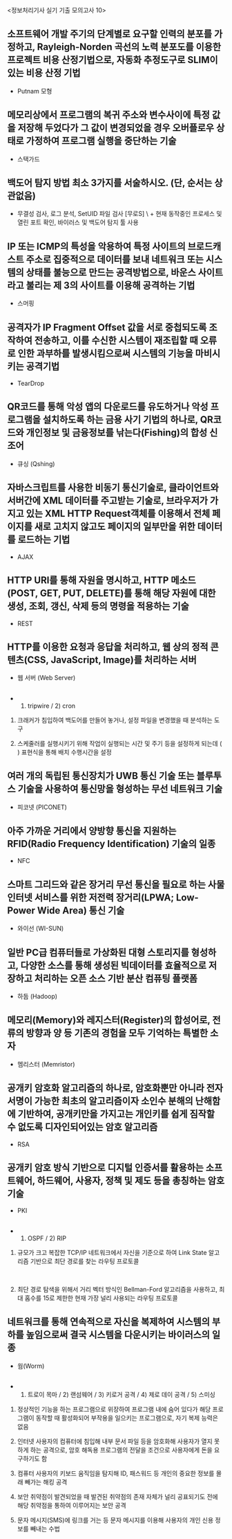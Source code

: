 <정보처리기사 실기 기출 모의고사 10>

## 소프트웨어 개발 주기의 단계별로 요구할 인력의 분포를 가정하고, Rayleigh-Norden 곡선의 노력 분포도를 이용한 프로젝트 비용 산정기법으로, 자동화 추정도구로 SLIM이 있는 비용 산정 기법

* Putnam 모형

## 메모리상에서 프로그램의 복귀 주소와 변수사이에 특정 값을 저장해 두었다가 그 값이 변경되었을 경우 오버플로우 상태로 가정하여 프로그램 실행을 중단하는 기술

* 스택가드

## 백도어 탐지 방법 최소 3가지를 서술하시오. (단, 순서는 상관없음)

* 무결성 검사, 로그 분석, SetUID 파일 검사 [무로S] \ + 현재 동작중인 프로세스 및 열린 포트 확인, 바이러스 및 백도어 탐지 툴 사용

## IP 또는 ICMP의 특성을 악용하여 특정 사이트의 브로드캐스트 주소로 집중적으로 데이터를 보내 네트워크 또는 시스템의 상태를 불능으로 만드는 공격방법으로, 바운스 사이트라고 불리는 제 3의 사이트를 이용해 공격하는 기법

* 스머핑

## 공격자가 IP Fragment Offset 값을 서로 중첩되도록 조작하여 전송하고, 이를 수신한 시스템이 재조립할 때 오류로 인한 과부하를 발생시킴으로써 시스템의 기능을 마비시키는 공격기법

* TearDrop

## QR코드를 통해 악성 앱의 다운로드를 유도하거나 악성 프로그램을 설치하도록 하는 금용 사기 기법의 하나로, QR코드와 개인정보 및 금융정보를 낚는다(Fishing)의 합성 신조어

* 큐싱 (Qshing)

## 자바스크립트를 사용한 비동기 통신기술로, 클라이언트와 서버간에 XML 데이터를 주고받는 기술로, 브라우저가 가지고 있는 XML HTTP Request객체를 이용해서 전체 페이지를 새로 고치지 않고도 페이지의 일부만을 위한 데이터를 로드하는 기법

* AJAX

## HTTP URI를 통해 자원을 명시하고, HTTP 메소드(POST, GET, PUT, DELETE)를 통해 해당 자원에 대한 생성, 조회, 갱신, 삭제 등의 명령을 적용하는 기술 

* REST

## HTTP를 이용한 요청과 응답을 처리하고, 웹 상의 정적 콘텐츠(CSS, JavaScript, Image)를 처리하는 서버 

* 웹 서버 (Web Server)

## 

* 1) tripwire / 2) cron

1) 크래커가 침입하여 백도어를 만들어 놓거나, 설정 파일을 변경했을 때 분석하는 도구

2) 스케줄러를 실행시키기 위해 작업이 실행되는 시간 및 주기 등을 설정하게 되는데 (          ) 표현식을 통해 배치 수행시간을 설정

## 여러 개의 독립된 통신장치가 UWB 통신 기술 또는 블루투스 기술을 사용하여 통신망을 형성하는 무선 네트워크 기술

* 피코넷 (PICONET)

## 아주 가까운 거리에서 양방향 통신을 지원하는 RFID(Radio Frequency Identification) 기술의 일종

* NFC

## 스마트 그리드와 같은 장거리 무선 통신을 필요로 하는 사물 인터넷 서비스를 위한 저전력 장거리(LPWA; Low-Power Wide Area) 통신 기술 

* 와이선 (WI-SUN)

## 일반 PC급 컴퓨터들로 가상화된 대형 스토리지를 형성하고, 다양한 소스를 통해 생성된 빅데이터를 효율적으로 저장하고 처리하는 오픈 소스 기반 분산 컴퓨팅 플랫폼 

* 하둡 (Hadoop)

## 메모리(Memory)와 레지스터(Register)의 합성어로, 전류의 방향과 양 등 기존의 경험을 모두 기억하는 특별한 소자 

* 멤리스터 (Memristor)

## 공개키 암호화 알고리즘의 하나로, 암호화뿐만 아니라 전자서명이 가능한 최초의 알고리즘이자 소인수 분해의 난해함에 기반하여, 공개키만을 가지고는 개인키를 쉽게 짐작할 수 없도록 디자인되어있는 암호 알고리즘 

* RSA

## 공개키 암호 방식 기반으로 디지털 인증서를 활용하는 소프트웨어, 하드웨어, 사용자, 정책 및 제도 등을 총칭하는 암호기술

* PKI

## 

* 1) OSPF / 2) RIP

1) 규모가 크고 복잡한 TCP/IP 네트워크에서 자신을 기준으로 하여 Link State 알고리즘 기반으로 최단 경로를 찾는 라우팅 프로토콜

​

2) 최단 경로 탐색을 위해서 거리 벡터 방식인 Bellman-Ford 알고리즘을 사용하고, 최대 홉수를 15로 제한한 현재 가장 널리 사용되는 라우팅 프로토콜

## 네트워크를 통해 연속적으로 자신을 복제하여 시스템의 부하를 높임으로써 결국 시스템을 다운시키는 바이러스의 일종

* 웜(Worm)

## 

* 1) 트로이 목마 / 2) 랜섬웨어 / 3) 키로거 공격 / 4) 제로 데이 공격 / 5) 스미싱

1) 정상적인 기능을 하는 프로그램으로 위장하여 프로그램 내에 숨어 있다가 해당 프로그램이 동작할 때 활성화되어 부작용을 일으키는 프로그램으로, 자기 복제 능력은 없음

2) 인터넷 사용자의 컴퓨터에 침입해 내부 문서 파일 등을 암호화해 사용자가 열지 못하게 하는 공격으로, 암호 해독용 프로그램의 전달을 조건으로 사용자에게 돈을 요구하기도 함

3) 컴퓨터 사용자의 키보드 움직임을 탐지해 ID, 패스워드 등 개인의 중요한 정보를 몰래 빼가는 해킹 공격

4) 보안 취약점이 발견되었을 때 발견된 취약점의 존재 자체가 널리 공표되기도 전에 해당 취약점을 통하여 이루어지는 보안 공격

5) 문자 메시지(SMS)에 링크를 거는 등 문자 메시지를 이용해 사용자의 개인 신용 정보를 빼내는 수법